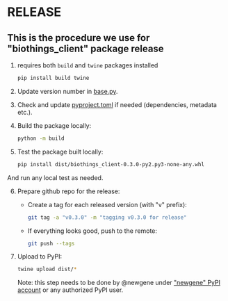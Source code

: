
# RELEASE

## This is the procedure we use for "biothings_client" package release

 1. requires both `build` and `twine` packages installed

    ```bash
    pip install build twine
    ```

 2. Update version number in [base.py](biothings_client/base.py).

 3. Check and update [pyproject.toml](pyproject.toml) if needed (dependencies, metadata etc.).

 4. Build the package locally:

    ```bash
    python -m build
    ```

 5. Test the package built locally:

    ```bash
    pip install dist/biothings_client-0.3.0-py2.py3-none-any.whl
    ```

   And run any local test as needed.

 6. Prepare github repo for the release:

    * Create a tag for each released version (with "v" prefix):

      ```bash
      git tag -a "v0.3.0" -m "tagging v0.3.0 for release"
      ```

    * If everything looks good, push to the remote:

      ```bash
      git push --tags
      ```

 7. Upload to PyPI:

    ```bash
    twine upload dist/*
    ```

    Note: this step needs to be done by @newgene under ["newgene" PyPI account](https://pypi.org/user/newgene/) or any authorized PyPI user.

